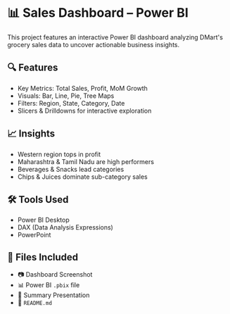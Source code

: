# 📊  Sales Dashboard – Power BI

This project features an interactive Power BI dashboard analyzing DMart's grocery sales data to uncover actionable business insights.


## 🔍 Features
- Key Metrics: Total Sales, Profit, MoM Growth
- Visuals: Bar, Line, Pie, Tree Maps
- Filters: Region, State, Category, Date
- Slicers & Drilldowns for interactive exploration


## 📈 Insights
- Western region tops in profit
- Maharashtra & Tamil Nadu are high performers
- Beverages & Snacks lead categories
- Chips & Juices dominate sub-category sales


## 🛠️ Tools Used
- Power BI Desktop
- DAX (Data Analysis Expressions)
- PowerPoint


## 📁 Files Included
- 📷 Dashboard Screenshot
- 📊 Power BI `.pbix` file 
- 📝 Summary Presentation  
- 📄 `README.md`

